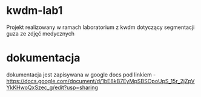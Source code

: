 # kwdm-lab1
Projekt realizowany w ramach laboratorium z kwdm dotyczący segmentacji guza ze zdjęć medycznych

# dokumentacja
dokumentacja jest zapisywana w google docs pod linkiem - https://docs.google.com/document/d/1bE8kB7EyMpSBSOpoUpS_15r_2jZpVYkKHwoQxSzec_g/edit?usp=sharing 